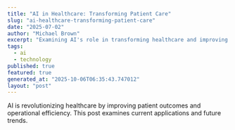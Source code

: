 ```yaml
---
title: "AI in Healthcare: Transforming Patient Care"
slug: "ai-healthcare-transforming-patient-care"
date: "2025-07-02"
author: "Michael Brown"
excerpt: "Examining AI's role in transforming healthcare and improving patient outcomes."
tags:
  - ai
  - technology
published: true
featured: true
generated_at: "2025-10-06T06:35:43.747012"
layout: "post"
---
```


AI is revolutionizing healthcare by improving patient outcomes and operational efficiency. This post examines current applications and future trends.